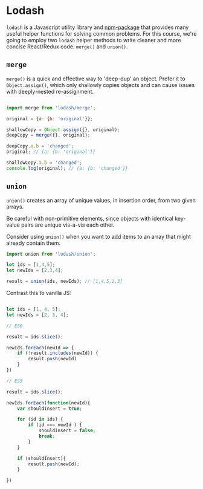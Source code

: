# Lodash

`lodash` is a Javascript utility library and [npm-package][lodash] that provides many useful helper functions for solving common problems. For this course, we're going to employ two `lodash` helper methods to write cleaner and more concise React/Redux code: `merge()` and `union()`.

## `merge`

`merge()` is a quick and effective way to 'deep-dup' an object. Prefer it to `Object.assign()`, which only shallowly copies objects and can cause issues with deeply-nested re-assignment.

```js

import merge from 'lodash/merge';

original = {a: {b: 'original'}};

shallowCopy = Object.assign({}, original); 
deepCopy = merge({}, original);

deepCopy.a.b = 'changed';
original; // {a: {b: 'original'}}

shallowCopy.a.b = 'changed';
console.log(original); // {a: {b: 'changed'}}

```

## `union`

`union()` creates an array of unique values, in insertion order, from two given arrays.

Be careful with non-primitive elements, since objects with identical key-value
pairs are unique vis-a-vis each other.

Consider using `union()` when you want to add items to an array that
might already contain them. 

```js
import union from 'lodash/union';

let ids = [1,4,5];
let newIds = [2,3,4];

result = union(ids, newIds); // [1,4,5,2,3]

```

Contrast this to vanilla JS: 

```js

let ids = [1, 4, 5];
let newIds = [2, 3, 4];

// ES6

result = ids.slice();

newIds.forEach(newId => {
	if (!result.includes(newId)) {
		result.push(newId)
	}
})

// ES5

result = ids.slice();

newIds.forEach(function(newId){
	var shouldInsert = true;

	for (id in ids) {
		if (id === newId ) {
			shouldInsert = false;
			break;
		}
	}

	if (shouldInsert){
		result.push(newId);
	}

})

```

[lodash]: https://www.npmjs.com/package/lodash
[dan-tweet]: https://twitter.com/dan_abramov/status/605691126549508096